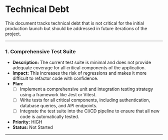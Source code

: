 # Technical Debt

This document tracks technical debt that is not critical for the initial production launch but should be addressed in future iterations of the project.

---

### 1. Comprehensive Test Suite

-   **Description:** The current test suite is minimal and does not provide adequate coverage for all critical components of the application.
-   **Impact:** This increases the risk of regressions and makes it more difficult to refactor code with confidence.
-   **Plan:**
    -   [ ] Implement a comprehensive unit and integration testing strategy using a framework like Jest or Vitest.
    -   [ ] Write tests for all critical components, including authentication, database queries, and API endpoints.
    -   [ ] Integrate the test suite into the CI/CD pipeline to ensure that all new code is automatically tested.
-   **Priority:** HIGH
-   **Status:** Not Started

---

